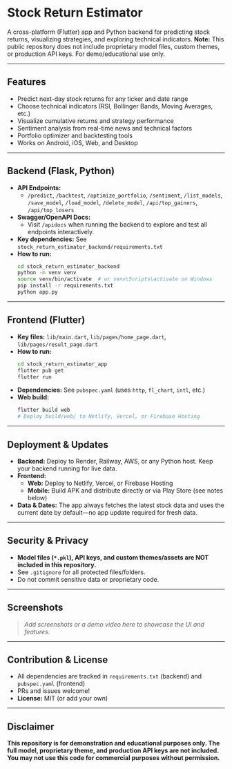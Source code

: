 # Stock Return Estimator

A cross-platform (Flutter) app and Python backend for predicting stock returns, visualizing strategies, and exploring technical indicators. **Note:** This public repository does not include proprietary model files, custom themes, or production API keys. For demo/educational use only.

---

## Features
- Predict next-day stock returns for any ticker and date range
- Choose technical indicators (RSI, Bollinger Bands, Moving Averages, etc.)
- Visualize cumulative returns and strategy performance
- Sentiment analysis from real-time news and technical factors
- Portfolio optimizer and backtesting tools
- Works on Android, iOS, Web, and Desktop

---

## Backend (Flask, Python)
- **API Endpoints:**
  - `/predict`, `/backtest`, `/optimize_portfolio`, `/sentiment`, `/list_models`, `/save_model`, `/load_model`, `/delete_model`, `/api/top_gainers`, `/api/top_losers`
- **Swagger/OpenAPI Docs:**
  - Visit `/apidocs` when running the backend to explore and test all endpoints interactively.
- **Key dependencies:** See `stock_return_estimator_backend/requirements.txt`
- **How to run:**
  ```sh
  cd stock_return_estimator_backend
  python -m venv venv
  source venv/bin/activate  # or venv\Scripts\activate on Windows
  pip install -r requirements.txt
  python app.py
  ```

---

## Frontend (Flutter)
- **Key files:** `lib/main.dart`, `lib/pages/home_page.dart`, `lib/pages/result_page.dart`
- **How to run:**
  ```sh
  cd stock_return_estimator_app
  flutter pub get
  flutter run
  ```
- **Dependencies:** See `pubspec.yaml` (uses `http`, `fl_chart`, `intl`, etc.)
- **Web build:**
  ```sh
  flutter build web
  # Deploy build/web/ to Netlify, Vercel, or Firebase Hosting
  ```

---

## Deployment & Updates
- **Backend:** Deploy to Render, Railway, AWS, or any Python host. Keep your backend running for live data.
- **Frontend:**
  - **Web:** Deploy to Netlify, Vercel, or Firebase Hosting
  - **Mobile:** Build APK and distribute directly or via Play Store (see notes below)
- **Data & Dates:** The app always fetches the latest stock data and uses the current date by default—no app update required for fresh data.

---

## Security & Privacy
- **Model files (`*.pkl`), API keys, and custom themes/assets are NOT included in this repository.**
- See `.gitignore` for all protected files/folders.
- Do not commit sensitive data or proprietary code.

---

## Screenshots
> _Add screenshots or a demo video here to showcase the UI and features._

---

## Contribution & License
- All dependencies are tracked in `requirements.txt` (backend) and `pubspec.yaml` (frontend)
- PRs and issues welcome!
- **License:** MIT (or add your own)

---

## Disclaimer
**This repository is for demonstration and educational purposes only. The full model, proprietary theme, and production API keys are not included. You may not use this code for commercial purposes without permission.** 